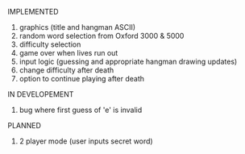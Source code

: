 IMPLEMENTED
  1. graphics (title and hangman ASCII)
  2. random word selection from Oxford 3000 & 5000
  3. difficulty selection
  4. game over when lives run out
  5. input logic (guessing and appropriate hangman drawing updates)
  6. change difficulty after death
  7. option to continue playing after death

IN DEVELOPEMENT
  1. bug where first guess of 'e' is invalid

PLANNED
  1. 2 player mode (user inputs secret word)